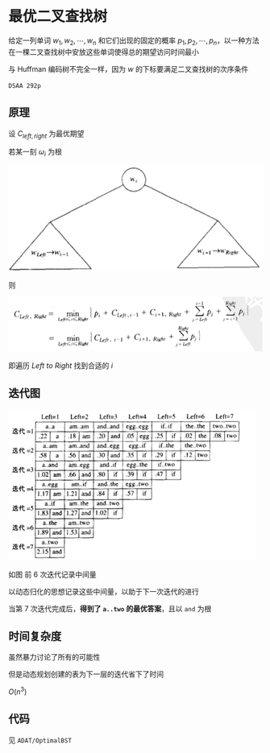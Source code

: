 # 最优二叉查找树

给定一列单词 $w_1, w_2, \cdots, w_n$ 和它们出现的固定的概率 $p_1, p_2, \cdots, p_n$，以一种方法在一棵二叉查找树中安放这些单词使得总的期望访问时间最小

与 Huffman 编码树不完全一样，因为 $w$ 的下标要满足二叉查找树的次序条件

`DSAA 292p`

## 原理

设 $C_{left,right}$ 为最优期望

若某一刻 $\omega_i$ 为根

![](image/2022-05-10-11-51-42.png)

则

![](image/2022-05-10-11-52-38.png)

即遍历 $Left\ to\ Right$ 找到合适的 $i$

## 迭代图
![](image/2022-05-10-11-54-41.png)

如图 前 6 次迭代记录中间量

以动态归化的思想记录这些中间量，以助于下一次迭代的进行

当第 7 次迭代完成后，**得到了 `a..two` 的最优答案**，且以 `and` 为根

## 时间复杂度

虽然暴力讨论了所有的可能性

但是动态规划创建的表为下一层的迭代省下了时间

$O(n^3)$

## 代码

见 `ADAT/OptimalBST`